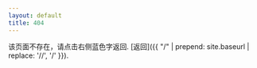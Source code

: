 ```yaml
---
layout: default
title: 404
---
```


该页面不存在，请点击右侧蓝色字返回. [返回]({{ "/" | prepend: site.baseurl | replace: '//', '/' }}).